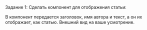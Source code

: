 Задание 1: Сделать компонент для отображения статьи:

В компонент передается заголовок, имя автора и текст, а он их отображает, как статью. Внешний вид на ваше усмотрение.
